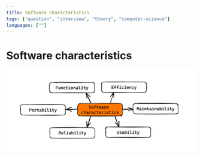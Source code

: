 ```yaml
---
title: Software characteristics
tags: ["question", "interview", "theory", "computer-science"]
languages: [""]
---
```


# Software characteristics

![Software characteristics](https://raw.githubusercontent.com/AndersDeath/holy-theory/main/images/07-software-characteristics.png)
